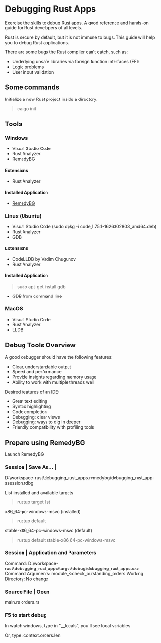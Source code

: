 # Debugging Rust Apps

Exercise the skills to debug Rust apps. A good reference and hands-on guide for Rust developers of all levels.

Rust is secure by default, but it is not immune to bugs. This guide will help you to debug Rust applications.

There are some bugs the Rust compiler can't catch, such as:
- Underlying unsafe libraries via foreign function interfaces (FFI)
- Logic problems
- User input validation


## Some commands

Initialize a new Rust project inside a directory:

> cargo init

## Tools
### Windows
- Visual Studio Code
- Rust Analyzer
- RemedyBG
#### Extensions
- Rust Analyzer
#### Installed Application
- [RemedyBG](https://remedybg.itch.io/remedybg)


### Linux (Ubuntu)
- Visual Studio Code (sudo dpkg -i code_1.75.1-1626302803_amd64.deb)
- Rust Analyzer
- GDB
#### Extensions
- CodeLLDB by Vadim Chugunov
- Rust Analyzer
#### Installed Application
> sudo apt-get install gdb
- GDB from command line
  
### MacOS
- Visual Studio Code
- Rust Analyzer
- LLDB

## Debug Tools Overview
A good debugger should have the following features:
- Clear, understandable output
- Speed and performance
- Provide insights regarding memory usage
- Ability to work with multiple threads well

Desired features of an IDE:
- Great text editing
- Syntax highlighting
- Code completion
- Debugging: clear views
- Debugging: ways to dig in deeper
- Friendly compatibility with profiling tools

## Prepare using RemedyBG

Launch RemedyBG

### Session | Save As... |

D:\workspace-rust\debugging_rust_apps\.remedybg\debugging_rust_app-ssession.rdbg


 List installed and available targets

>  rustup target list

x86_64-pc-windows-msvc (installed)

> rustup default 

stable-x86_64-pc-windows-msvc (default)

> rustup default stable-x86_64-pc-windows-msvc

### Session | Application and Parameters

Command: D:\workspace-rust\debugging_rust_apps\target\debug\debugging_rust_apps.exe
Command Arguments: module_3:check_outstanding_orders
Working Directory: No change

### Source File | Open

main.rs
orders.rs

### F5 to start debug

In watch windows, type in "__locals", you'll see local variables

Or, type: context.orders.len


